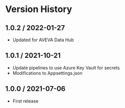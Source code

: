 # Version History

## 1.0.2 / 2022-01-27

- Updated for AVEVA Data Hub

## 1.0.1 / 2021-10-21

- Update pipelines to use Azure Key Vault for secrets
- Modifications to Appsettings.json

## 1.0.0 / 2021-07-06

- First release
